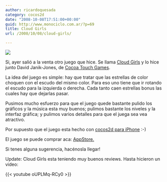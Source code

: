 ```yaml
---
author: ricardoquesada
category: cocos2d
date: "2008-10-08T17:51:00+00:00"
guid: http://www.monociclo.com.ar/?p=69
title: Cloud Girls
url: /2008/10/08/cloud-girls/

---
```


![](/images/cloud-girls.png)

Si, ayer salió a la venta otro juego que hice.
Se llama [Cloud Girls](http://www.cocoatouchgames.com/cloudgirls.shtml) y lo
hice junto David Janik-Jones,
de [Cocoa Touch Games](http://www.cocoatouchgames.com/).

La idea del juego es simple: hay que tratar que las estrellas de color choquen
con el escudo del mismo color. Para eso uno tiene que ir rotando el escudo para
la izquierda o derecha. Cada tanto caen estrellas bonus las cuales hay que
dejarlas pasar.

Pusimos mucho esfuerzo para que el juego quede bastante pulido
los gráficos y la música esta muy buenos; pulimos bastante los niveles y
la interfaz gráfica; y pulimos varios detalles para que el juega sea vea
atractivo.

Por supuesto que el juego esta hecho
con [cocos2d para iPhone](http://code.google.com/p/cocos2d-iphone) :-)

El juego se puede comprar
aca: [AppStore.](http://phobos.apple.com/WebObjects/MZStore.woa/wa/viewSoftware?id=292696642&mt=8)

Si tenes alguna sugerencia, hacénosla llegar!

Update: Cloud Girls esta teniendo muy buenos reviews. Hasta hicieron un video:

{{< youtube oUPLMq-RCy0 >}}
